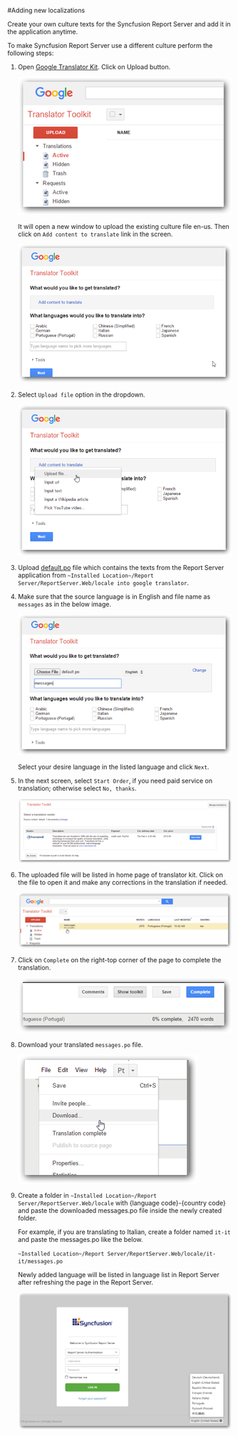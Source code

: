 #Adding new localizations

Create your own culture texts for the Syncfusion Report Server and add it in the application anytime.

To make Syncfusion Report Server use a different culture perform the following steps:

1. Open [Google Translator Kit](https://translate.google.com/toolkit). Click on Upload button.

    ![Open Google Translator Kit](images/add-localization-1.png)

    It will open a new window to upload the existing culture file en-us. Then click on `Add content to translate` link in the screen.
    
    ![Add content to translate](images/add-localization-2.png)
 
2. Select `Upload file` option in the dropdown.

    ![Upload](images/add-localization-3.png)
 
3. Upload [default.po](locale/default.po) file which contains the texts from the Report Server application from `~Installed Location~/Report Server/ReportServer.Web/locale into google translator`.

4. Make sure that the source language is in English and file name as `messages` as in the below image.

    ![Source Language](images/add-localization-4.png)
    
    Select your desire language in the listed language and click `Next`.
    
5. In the next screen, select `Start Order`, if you need paid service on translation; otherwise select `No, thanks`.

    ![Start Order or No thanks](images/add-localization-5.png)
 
6. The uploaded file will be listed in home page of translator kit. Click on the file to open it and make any corrections in the translation if needed.

    ![Translator Home page](images/add-localization-6.png)
 
7. Click on `Complete` on the right-top corner of the page to complete the translation.

    ![Complete](images/add-localization-7.png)
 
8. Download your translated `messages.po` file.

    ![Download Messages.po](images/add-localization-8.png)
 
9. Create a folder in `~Installed Location~/Report Server/ReportServer.Web/locale` with {language code}-{country code} and paste the downloaded messages.po file inside the newly created folder.

    For example, if you are translating to Italian, create a folder named `it-it` and paste the messages.po like the below.
    
    `~Installed Location~/Report Server/ReportServer.Web/locale/it-it/messages.po`
    
    Newly added language will be listed in language list in Report Server after refreshing the page in the Report Server.
    
    ![New Languages](images/add-localization-9.png)